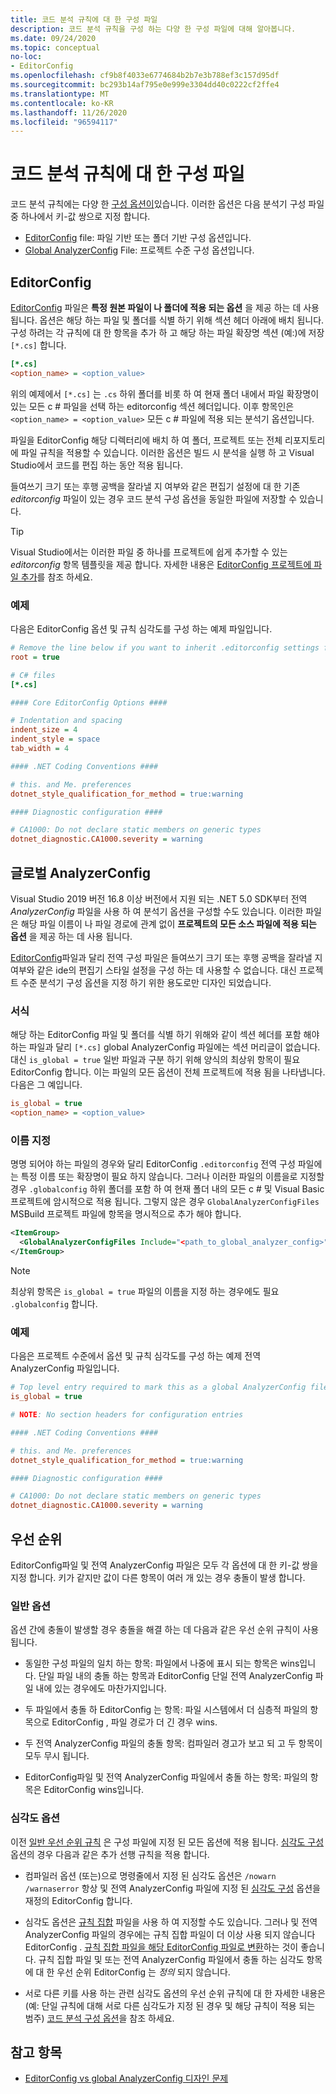 ```yaml
---
title: 코드 분석 규칙에 대 한 구성 파일
description: 코드 분석 규칙을 구성 하는 다양 한 구성 파일에 대해 알아봅니다.
ms.date: 09/24/2020
ms.topic: conceptual
no-loc:
- EditorConfig
ms.openlocfilehash: cf9b8f4033e6774684b2b7e3b788ef3c157d95df
ms.sourcegitcommit: bc293b14af795e0e999e3304dd40c0222cf2ffe4
ms.translationtype: MT
ms.contentlocale: ko-KR
ms.lasthandoff: 11/26/2020
ms.locfileid: "96594117"
---
```

# <a name="configuration-files-for-code-analysis-rules"></a>코드 분석 규칙에 대 한 구성 파일

코드 분석 규칙에는 다양 한 [구성 옵션이](configuration-options.md)있습니다. 이러한 옵션은 다음 분석기 구성 파일 중 하나에서 키-값 쌍으로 지정 합니다.

- [EditorConfig](#editorconfig) file: 파일 기반 또는 폴더 기반 구성 옵션입니다.
- [Global AnalyzerConfig](#global-analyzerconfig) File: 프로젝트 수준 구성 옵션입니다.

## EditorConfig

[EditorConfig](/visualstudio/ide/create-portable-custom-editor-options) 파일은 **특정 원본 파일이 나 폴더에 적용 되는 옵션** 을 제공 하는 데 사용 됩니다. 옵션은 해당 하는 파일 및 폴더를 식별 하기 위해 섹션 헤더 아래에 배치 됩니다. 구성 하려는 각 규칙에 대 한 항목을 추가 하 고 해당 하는 파일 확장명 섹션 (예:)에 저장 `[*.cs]` 합니다.

```ini
[*.cs]
<option_name> = <option_value>
```

위의 예제에서 `[*.cs]` 는 `.cs` 하위 폴더를 비롯 하 여 현재 폴더 내에서 파일 확장명이 있는 모든 c # 파일을 선택 하는 editorconfig 섹션 헤더입니다. 이후 항목인은 `<option_name> = <option_value>` 모든 c # 파일에 적용 되는 분석기 옵션입니다.

파일을 EditorConfig 해당 디렉터리에 배치 하 여 폴더, 프로젝트 또는 전체 리포지토리에 파일 규칙을 적용할 수 있습니다. 이러한 옵션은 빌드 시 분석을 실행 하 고 Visual Studio에서 코드를 편집 하는 동안 적용 됩니다.

들여쓰기 크기 또는 후행 공백을 잘라낼 지 여부와 같은 편집기 설정에 대 한 기존 *editorconfig* 파일이 있는 경우 코드 분석 구성 옵션을 동일한 파일에 저장할 수 있습니다.

> [!TIP]
> Visual Studio에서는 이러한 파일 중 하나를 프로젝트에 쉽게 추가할 수 있는 *editorconfig* 항목 템플릿을 제공 합니다. 자세한 내용은 [ EditorConfig 프로젝트에 파일 추가](/visualstudio/ide/create-portable-custom-editor-options#add-an-editorconfig-file-to-a-project)를 참조 하세요.

### <a name="example"></a>예제

다음은 EditorConfig 옵션 및 규칙 심각도를 구성 하는 예제 파일입니다.

```ini
# Remove the line below if you want to inherit .editorconfig settings from higher directories
root = true

# C# files
[*.cs]

#### Core EditorConfig Options ####

# Indentation and spacing
indent_size = 4
indent_style = space
tab_width = 4

#### .NET Coding Conventions ####

# this. and Me. preferences
dotnet_style_qualification_for_method = true:warning

#### Diagnostic configuration ####

# CA1000: Do not declare static members on generic types
dotnet_diagnostic.CA1000.severity = warning
```

## <a name="global-analyzerconfig"></a>글로벌 AnalyzerConfig

Visual Studio 2019 버전 16.8 이상 버전에서 지원 되는 .NET 5.0 SDK부터 전역 _AnalyzerConfig_ 파일을 사용 하 여 분석기 옵션을 구성할 수도 있습니다. 이러한 파일은 해당 파일 이름이 나 파일 경로에 관계 없이 **프로젝트의 모든 소스 파일에 적용 되는 옵션** 을 제공 하는 데 사용 됩니다.

[EditorConfig](#editorconfig)파일과 달리 전역 구성 파일은 들여쓰기 크기 또는 후행 공백을 잘라낼 지 여부와 같은 ide의 편집기 스타일 설정을 구성 하는 데 사용할 수 없습니다. 대신 프로젝트 수준 분석기 구성 옵션을 지정 하기 위한 용도로만 디자인 되었습니다.

### <a name="format"></a>서식

해당 하는 EditorConfig 파일 및 폴더를 식별 하기 위해와 같이 섹션 헤더를 포함 해야 하는 파일과 달리 `[*.cs]` global AnalyzerConfig 파일에는 섹션 머리글이 없습니다. 대신 `is_global = true` 일반 파일과 구분 하기 위해 양식의 최상위 항목이 필요 EditorConfig 합니다. 이는 파일의 모든 옵션이 전체 프로젝트에 적용 됨을 나타냅니다. 다음은 그 예입니다. 

```ini
is_global = true
<option_name> = <option_value>
```

### <a name="naming"></a>이름 지정

명명 되어야 하는 파일의 경우와 달리 EditorConfig `.editorconfig` 전역 구성 파일에는 특정 이름 또는 확장명이 필요 하지 않습니다. 그러나 이러한 파일의 이름을로 지정할 경우 `.globalconfig` 하위 폴더를 포함 하 여 현재 폴더 내의 모든 c # 및 Visual Basic 프로젝트에 암시적으로 적용 됩니다. 그렇지 않은 경우 `GlobalAnalyzerConfigFiles` MSBuild 프로젝트 파일에 항목을 명시적으로 추가 해야 합니다.

```xml
<ItemGroup>
  <GlobalAnalyzerConfigFiles Include="<path_to_global_analyzer_config>" />
</ItemGroup>
```

> [!NOTE]
> 최상위 항목은 `is_global = true` 파일의 이름을 지정 하는 경우에도 필요 `.globalconfig` 합니다.

### <a name="example"></a>예제

다음은 프로젝트 수준에서 옵션 및 규칙 심각도를 구성 하는 예제 전역 AnalyzerConfig 파일입니다.

```ini
# Top level entry required to mark this as a global AnalyzerConfig file
is_global = true

# NOTE: No section headers for configuration entries

#### .NET Coding Conventions ####

# this. and Me. preferences
dotnet_style_qualification_for_method = true:warning

#### Diagnostic configuration ####

# CA1000: Do not declare static members on generic types
dotnet_diagnostic.CA1000.severity = warning
```

## <a name="precedence"></a>우선 순위

EditorConfig파일 및 전역 AnalyzerConfig 파일은 모두 각 옵션에 대 한 키-값 쌍을 지정 합니다. 키가 같지만 값이 다른 항목이 여러 개 있는 경우 충돌이 발생 합니다.

### <a name="general-options"></a>일반 옵션

옵션 간에 충돌이 발생할 경우 충돌을 해결 하는 데 다음과 같은 우선 순위 규칙이 사용 됩니다.

- 동일한 구성 파일의 일치 하는 항목: 파일에서 나중에 표시 되는 항목은 wins입니다. 단일 파일 내의 충돌 하는 항목과 EditorConfig 단일 전역 AnalyzerConfig 파일 내에 있는 경우에도 마찬가지입니다.

- 두 파일에서 충돌 하 EditorConfig 는 항목: 파일 시스템에서 더 심층적 파일의 항목으로 EditorConfig , 파일 경로가 더 긴 경우 wins.

- 두 전역 AnalyzerConfig 파일의 충돌 항목: 컴파일러 경고가 보고 되 고 두 항목이 모두 무시 됩니다.

- EditorConfig파일 및 전역 AnalyzerConfig 파일에서 충돌 하는 항목: 파일의 항목은 EditorConfig wins입니다.

### <a name="severity-options"></a>심각도 옵션

이전 [일반 우선 순위 규칙](#general-options) 은 구성 파일에 지정 된 모든 옵션에 적용 됩니다. [심각도 구성](configuration-options.md#severity-level) 옵션의 경우 다음과 같은 추가 선행 규칙을 적용 합니다.

- 컴파일러 옵션 (또는)으로 명령줄에서 지정 된 심각도 옵션은 `/nowarn` `/warnaserror` 항상 및 전역 AnalyzerConfig 파일에 지정 된 [심각도 구성](configuration-options.md#severity-level) 옵션을 재정의 EditorConfig 합니다.

- 심각도 옵션은 [규칙 집합](/visualstudio/code-quality/using-rule-sets-to-group-code-analysis-rules) 파일을 사용 하 여 지정할 수도 있습니다. 그러나 및 전역 AnalyzerConfig 파일의 경우에는 규칙 집합 파일이 더 이상 사용 되지 않습니다 EditorConfig . [규칙 집합 파일을 해당 EditorConfig 파일로 변환](/visualstudio/code-quality/use-roslyn-analyzers#convert-an-existing-ruleset-file-to-editorconfig-file)하는 것이 좋습니다. 규칙 집합 파일 및 또는 전역 AnalyzerConfig 파일에서 충돌 하는 심각도 항목에 대 한 우선 순위 EditorConfig 는 _정의_ 되지 않습니다.

- 서로 다른 키를 사용 하는 관련 심각도 옵션의 우선 순위 규칙에 대 한 자세한 내용은 (예: 단일 규칙에 대해 서로 다른 심각도가 지정 된 경우 및 해당 규칙이 적용 되는 범주) [코드 분석 구성 옵션](configuration-options.md#precedence)을 참조 하세요.

## <a name="see-also"></a>참고 항목

- [EditorConfig vs global AnalyzerConfig 디자인 문제](https://github.com/dotnet/roslyn/issues/47707)
